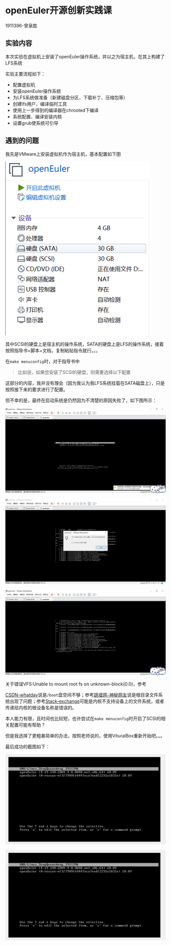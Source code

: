# openEuler开源创新实践课

1911396-曾泉胜

## 实验内容

本次实验在虚拟机上安装了openEuler操作系统，并以之为宿主机，在其上构建了LFS系统

实验主要流程如下：

- 配置虚拟机
- 安装openEuler操作系统
- 为LFS系统做准备（新建磁盘分区，下载补丁、压缩包等）
- 创建lfs用户，编译临时工具
- 使用上一步得到的编译器在chrooted下编译
- 系统配置、编译安装内核
- 设置grub使系统可引导

## 遇到的问题

我先是VMware上安装虚拟机作为宿主机，基本配置如下图

![3](failure\3.png)

其中SCSI的硬盘上是宿主机的操作系统，SATA的硬盘上是LFS的操作系统，接着按照指导书+脚本+文档，复制粘贴指令就行。。。

在`make menuconfig`时，对于指导书中

> 比如说，如果您安装了SCSI的硬盘，则需要选择以下配置

这部分的内容，我并没有理会（因为我认为我LFS系统挂载在SATA磁盘上），只是按照接下来的要求进行了配置。

但不幸的是，最终在启动系统是仍然因为不清楚的原因失败了，如下图所示：

![0](failure\0.png)

![1](failure\1.png)

![2](failure\2.png)

关于错误VFS:Unable to mount root fs on unknown-block(0.0)，参考

[CSDN-whatday](https://blog.csdn.net/whatday/article/details/104760046)说是`/boot`盘空间不够；参考[跳墙网-神秘网友](https://www.tqwba.com/x_d/jishu/195629.html)说是根目录文件系统出现了问题；参考[Stack-exchange](https://unix.stackexchange.com/questions/414655/not-syncing-vfs-unable-to-mount-root-fs-on-unknown-block0-0)可能是内核不支持设备上的文件系统，或者传递给内核的根设备名称是错误的。

本人能力有限，且时间也比较短，也许尝试在`make menuconfig`时开启了SCSI的相关配置可能有帮助？

但是我选择了更粗暴简单的办法，按照老师说的，使用VituralBox重新开始吧。。。

最后成功的截图如下：

![1911396-zengqs-1](success\1911396-zengqs-1.png)

![1911396-zengqs-1](success\1911396-zengqs-1.png)


